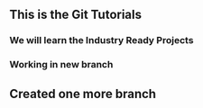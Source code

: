 ## This is the Git Tutorials
### We will learn the Industry Ready Projects
### Working in new branch
## Created one more branch